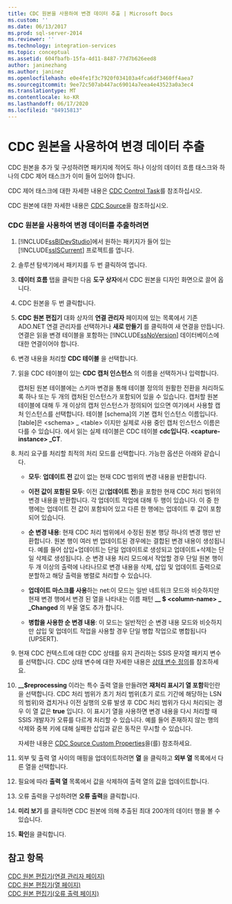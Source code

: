 ```yaml
---
title: CDC 원본을 사용하여 변경 데이터 추출 | Microsoft Docs
ms.custom: ''
ms.date: 06/13/2017
ms.prod: sql-server-2014
ms.reviewer: ''
ms.technology: integration-services
ms.topic: conceptual
ms.assetid: 604fbafb-15fa-4d11-8487-77d7b626eed8
author: janinezhang
ms.author: janinez
ms.openlocfilehash: e0e4fe1f3c7920f034103a4fca6df3460ff4aea7
ms.sourcegitcommit: 9ee72c507ab447ac69014a7eea4e43523a0a3ec4
ms.translationtype: MT
ms.contentlocale: ko-KR
ms.lasthandoff: 06/17/2020
ms.locfileid: "84915813"
---
```

# <a name="extract-change-data-using-the-cdc-source"></a>CDC 원본을 사용하여 변경 데이터 추출
  CDC 원본을 추가 및 구성하려면 패키지에 적어도 하나 이상의 데이터 흐름 태스크와 하나의 CDC 제어 태스크가 이미 들어 있어야 합니다.  
  
 CDC 제어 태스크에 대한 자세한 내용은 [CDC Control Task](../control-flow/cdc-control-task.md)를 참조하십시오.  
  
 CDC 원본에 대한 자세한 내용은 [CDC Source](cdc-source.md)을 참조하십시오.  
  
### <a name="to-extract-change-data-using-a-cdc-source"></a>CDC 원본을 사용하여 변경 데이터를 추출하려면  
  
1.  [!INCLUDE[ssBIDevStudio](../../includes/ssbidevstudio-md.md)]에서 원하는 패키지가 들어 있는 [!INCLUDE[ssISCurrent](../../includes/ssiscurrent-md.md)] 프로젝트를 엽니다.  
  
2.  솔루션 탐색기에서 패키지를 두 번 클릭하여 엽니다.  
  
3.  **데이터 흐름** 탭을 클릭한 다음 **도구 상자**에서 CDC 원본을 디자인 화면으로 끌어 옵니다.  
  
4.  CDC 원본을 두 번 클릭합니다.  
  
5.  **CDC 원본 편집기** 대화 상자의 **연결 관리자** 페이지에 있는 목록에서 기존 ADO.NET 연결 관리자를 선택하거나 **새로 만들기** 를 클릭하여 새 연결을 만듭니다. 연결은 읽을 변경 테이블을 포함하는 [!INCLUDE[ssNoVersion](../../includes/ssnoversion-md.md)] 데이터베이스에 대한 연결이어야 합니다.  
  
6.  변경 내용을 처리할 **CDC 테이블** 을 선택합니다.  
  
7.  읽을 CDC 테이블이 있는 **CDC 캡처 인스턴스** 의 이름을 선택하거나 입력합니다.  
  
     캡처된 원본 테이블에는 스키마 변경을 통해 테이블 정의의 원활한 전환을 처리하도록 하나 또는 두 개의 캡처된 인스턴스가 포함되어 있을 수 있습니다. 캡처할 원본 테이블에 대해 두 개 이상의 캡처 인스턴스가 정의되어 있으면 여기에서 사용할 캡처 인스턴스를 선택합니다. 테이블 [schema]의 기본 캡처 인스턴스 이름입니다. [table]은 \<schema> _ \<table> 이지만 실제로 사용 중인 캡처 인스턴스 이름은 다를 수 있습니다. 에서 읽는 실제 테이블은 CDC 테이블 **cdc입니다. \<capture-instance> _CT**.  
  
8.  처리 요구를 처리할 최적의 처리 모드를 선택합니다. 가능한 옵션은 아래와 같습니다.  
  
    -   **모두**: **업데이트 전** 값이 없는 현재 CDC 범위의 변경 내용을 반환합니다.  
  
    -   **이전 값이 포함된 모두**: 이전 값(**업데이트 전**)을 포함한 현재 CDC 처리 범위의 변경 내용을 반환합니다. 각 업데이트 작업에 대해 두 행이 있습니다. 이 중 한 행에는 업데이트 전 값이 포함되어 있고 다른 한 행에는 업데이트 후 값이 포함되어 있습니다.  
  
    -   **순 변경 내용**: 현재 CDC 처리 범위에서 수정된 원본 행당 하나의 변경 행만 반환합니다. 원본 행이 여러 번 업데이트된 경우에는 결합된 변경 내용이 생성됩니다. 예를 들어 삽입+업데이트는 단일 업데이트로 생성되고 업데이트+삭제는 단일 삭제로 생성됩니다. 순 변경 내용 처리 모드에서 작업할 경우 단일 원본 행이 두 개 이상의 출력에 나타나므로 변경 내용을 삭제, 삽입 및 업데이트 출력으로 분할하고 해당 출력을 병렬로 처리할 수 있습니다.  
  
    -   **업데이트 마스크를 사용**하는 net:이 모드는 일반 네트워크 모드와 비슷하지만 현재 변경 행에서 변경 된 열을 나타내는 이름 패턴 **__ $ \<column-name> \_ _Changed** 의 부울 열도 추가 합니다.  
  
    -   **병합을 사용한 순 변경 내용**: 이 모드는 일반적인 순 변경 내용 모드와 비슷하지만 삽입 및 업데이트 작업을 사용할 경우 단일 병합 작업으로 병합됩니다(UPSERT).  
  
9. 현재 CDC 컨텍스트에 대한 CDC 상태를 유지 관리하는 SSIS 문자열 패키지 변수를 선택합니다. CDC 상태 변수에 대한 자세한 내용은 [상태 변수 정의](define-a-state-variable.md)를 참조하세요.  
  
10. **__$reprocessing** 이라는 특수 출력 열을 만들려면 **재처리 표시기 열 포함**확인란을 선택합니다. CDC 처리 범위가 초기 처리 범위(초기 로드 기간에 해당하는 LSN의 범위)와 겹치거나 이전 실행의 오류 발생 후 CDC 처리 범위가 다시 처리되는 경우 이 열 값은 **true** 입니다. 이 표시기 열을 사용하면 변경 내용을 다시 처리할 때 SSIS 개발자가 오류를 다르게 처리할 수 있습니다. 예를 들어 존재하지 않는 행의 삭제와 중복 키에 대해 실패한 삽입과 같은 동작은 무시할 수 있습니다.  
  
     자세한 내용은 [CDC Source Custom Properties](cdc-source-custom-properties.md)을(를) 참조하세요.  
  
11. 외부 및 출력 열 사이의 매핑을 업데이트하려면 **열** 을 클릭하고 **외부 열** 목록에서 다른 열을 선택합니다.  
  
12. 필요에 따라 **출력 열** 목록에서 값을 삭제하여 출력 열의 값을 업데이트합니다.  
  
13. 오류 출력을 구성하려면 **오류 출력**을 클릭합니다.  
  
14. **미리 보기** 를 클릭하면 CDC 원본에 의해 추출된 최대 200개의 데이터 행을 볼 수 있습니다.  
  
15. **확인**을 클릭합니다.  
  
## <a name="see-also"></a>참고 항목  
 [CDC 원본 편집기&#40;연결 관리자 페이지&#41;](../cdc-source-editor-connection-manager-page.md)   
 [CDC 원본 편집기&#40;열 페이지&#41;](../cdc-source-editor-columns-page.md)   
 [CDC 원본 편집기&#40;오류 출력 페이지&#41;](../cdc-source-editor-error-output-page.md)  
  
  
